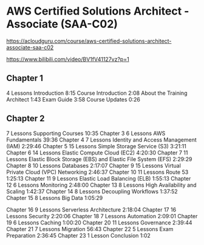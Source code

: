 # AWS Certified Solutions Architect - Associate (SAA-C02)
https://acloudguru.com/course/aws-certified-solutions-architect-associate-saa-c02

https://www.bilibili.com/video/BV1fV41127vz?p=1

## Chapter 1
4 Lessons
Introduction
8:15
Course Introduction
2:08
About the Training Architect
1:43
Exam Guide
3:58
Course Updates
0:26

## Chapter 2
7 Lessons
Supporting Courses
10:35
Chapter 3
6 Lessons
AWS Fundamentals
39:36
Chapter 4
7 Lessons
Identity and Access Management (IAM)
2:29:46
Chapter 5
15 Lessons
Simple Storage Service (S3)
3:21:11
Chapter 6
14 Lessons
Elastic Compute Cloud (EC2)
4:20:30
Chapter 7
11 Lessons
Elastic Block Storage (EBS) and Elastic File System (EFS)
2:29:29
Chapter 8
10 Lessons
Databases
2:17:07
Chapter 9
15 Lessons
Virtual Private Cloud (VPC) Networking
2:46:37
Chapter 10
11 Lessons
Route 53
1:25:13
Chapter 11
9 Lessons
Elastic Load Balancing (ELB)
1:55:13
Chapter 12
6 Lessons
Monitoring
2:48:00
Chapter 13
8 Lessons
High Availability and Scaling
1:42:37
Chapter 14
8 Lessons
Decoupling Workflows
1:37:52
Chapter 15
8 Lessons
Big Data
1:05:29


Chapter 16
9 Lessons
Serverless Architecture
2:18:04
Chapter 17
16 Lessons
Security
2:20:06
Chapter 18
7 Lessons
Automation
2:09:01
Chapter 19
6 Lessons
Caching
1:00:20
Chapter 20
11 Lessons
Governance
2:39:44
Chapter 21
7 Lessons
Migration
56:43
Chapter 22
5 Lessons
Exam Preparation
2:36:45
Chapter 23
1 Lesson
Conclusion
1:02